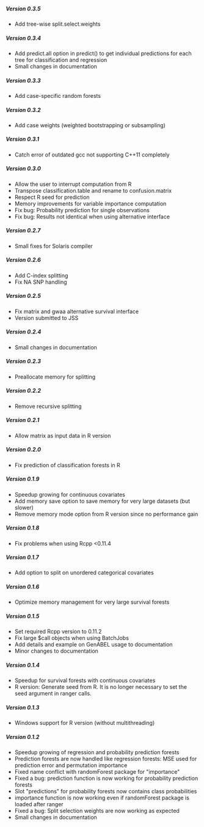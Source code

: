 ##### Version 0.3.5
* Add tree-wise split.select.weights

##### Version 0.3.4
* Add predict.all option in predict() to get individual predictions for each tree for classification and regression
* Small changes in documentation

##### Version 0.3.3
* Add case-specific random forests

##### Version 0.3.2
* Add case weights (weighted bootstrapping or subsampling)

##### Version 0.3.1
* Catch error of outdated gcc not supporting C++11 completely

##### Version 0.3.0
* Allow the user to interrupt computation from R
* Transpose classification.table and rename to confusion.matrix
* Respect R seed for prediction
* Memory improvements for variable importance computation
* Fix bug: Probability prediction for single observations
* Fix bug: Results not identical when using alternative interface

##### Version 0.2.7 
* Small fixes for Solaris compiler

##### Version 0.2.6 
* Add C-index splitting
* Fix NA SNP handling

##### Version 0.2.5 
* Fix matrix and gwaa alternative survival interface
* Version submitted to JSS

##### Version 0.2.4 
* Small changes in documentation

##### Version 0.2.3 
* Preallocate memory for splitting

##### Version 0.2.2 
* Remove recursive splitting

##### Version 0.2.1 
* Allow matrix as input data in R version

##### Version 0.2.0 
* Fix prediction of classification forests in R

##### Version 0.1.9 
* Speedup growing for continuous covariates
* Add memory save option to save memory for very large datasets (but slower)
* Remove memory mode option from R version since no performance gain

##### Version 0.1.8 
* Fix problems when using Rcpp <0.11.4

##### Version 0.1.7 
* Add option to split on unordered categorical covariates

##### Version 0.1.6 
* Optimize memory management for very large survival forests

##### Version  0.1.5 
* Set required Rcpp version to 0.11.2
* Fix large $call objects when using BatchJobs
* Add details and example on GenABEL usage to documentation
* Minor changes to documentation

##### Version 0.1.4 
* Speedup for survival forests with continuous covariates
* R version: Generate seed from R. It is no longer necessary to set the
  seed argument in ranger calls.

##### Version 0.1.3 
* Windows support for R version (without multithreading)

##### Version 0.1.2 
* Speedup growing of regression and probability prediction forests
* Prediction forests are now handled like regression forests: MSE used for
	prediction error and permutation importance
* Fixed name conflict with randomForest package for "importance"
* Fixed a bug: prediction function is now working for probability
	prediction forests
* Slot "predictions" for probability forests now contains class probabilities
* importance function is now working even if randomForest package is
	loaded after ranger
* Fixed a bug: Split selection weights are now working as expected
* Small changes in documentation
